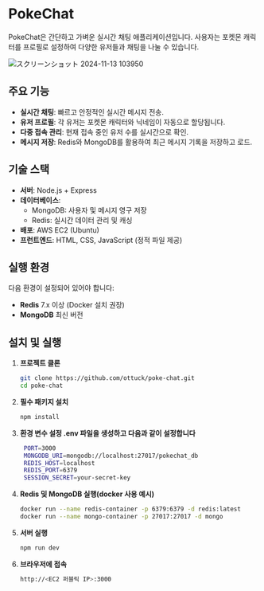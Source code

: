 # PokeChat

PokeChat은 간단하고 가벼운 실시간 채팅 애플리케이션입니다. 사용자는 포켓몬 캐릭터를 프로필로 설정하여 다양한 유저들과 채팅을 나눌 수 있습니다.

![スクリーンショット 2024-11-13 103950](https://github.com/user-attachments/assets/871a04a1-1057-47b1-8582-c852fa93acec)

## 주요 기능
- **실시간 채팅**: 빠르고 안정적인 실시간 메시지 전송.
- **유저 프로필**: 각 유저는 포켓몬 캐릭터와 닉네임이 자동으로 할당됩니다.
- **다중 접속 관리**: 현재 접속 중인 유저 수를 실시간으로 확인.
- **메시지 저장**: Redis와 MongoDB를 활용하여 최근 메시지 기록을 저장하고 로드.

## 기술 스택
- **서버**: Node.js + Express
- **데이터베이스**:
  - MongoDB: 사용자 및 메시지 영구 저장
  - Redis: 실시간 데이터 관리 및 캐싱
- **배포**: AWS EC2 (Ubuntu)
- **프런트엔드**: HTML, CSS, JavaScript (정적 파일 제공)

## 실행 환경
다음 환경이 설정되어 있어야 합니다:
- **Redis** 7.x 이상 (Docker 설치 권장)
- **MongoDB** 최신 버전

## 설치 및 실행

1. **프로젝트 클론**
   ```bash
   git clone https://github.com/ottuck/poke-chat.git
   cd poke-chat
   ```
2. **필수 패키지 설치**
   ```bash
   npm install
   ```
3. **환경 변수 설정 .env 파일을 생성하고 다음과 같이 설정합니다**
   ```bash
    PORT=3000
    MONGODB_URI=mongodb://localhost:27017/pokechat_db
    REDIS_HOST=localhost
    REDIS_PORT=6379
    SESSION_SECRET=your-secret-key
   ```
4. **Redis 및 MongoDB 실행(docker 사용 예시)**
   ```bash
   docker run --name redis-container -p 6379:6379 -d redis:latest
   docker run --name mongo-container -p 27017:27017 -d mongo
   ```
5. **서버 실행**
   ```bash
   npm run dev
   ```
6. **브라우저에 접속**
   ```bash
   http://<EC2 퍼블릭 IP>:3000
   ```

